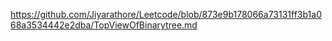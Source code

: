 https://github.com/Jiyarathore/Leetcode/blob/873e9b178066a73131ff3b1a068a3534442e2dba/TopViewOfBinarytree.md
